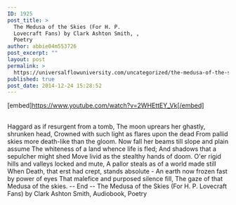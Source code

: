 ```yaml
---
ID: 1925
post_title: >
  The Medusa of the Skies (For H. P.
  Lovecraft Fans) by Clark Ashton Smith, ,
  Poetry
author: abbie04m553726
post_excerpt: ""
layout: post
permalink: >
  https://universalflowuniversity.com/uncategorized/the-medusa-of-the-skies-for-h-p-lovecraft-fans-by-clark-ashton-smith-poetry/
published: true
post_date: 2014-12-24 15:28:52
---
```

[embed]https://www.youtube.com/watch?v=2WHEttEY_Vk[/embed]</br></br>
<p>Haggard as if resurgent from a tomb,
The moon uprears her ghastly, shrunken head,
Crowned with such light as flares upon the dead
From pallid skies more death-like than the gloom.
Now fall her beams till slope and plain assume
The whiteness of a land whence life is fled;
And shadows that a sepulcher might shed
Move livid as the stealthy hands of doom.
O'er rigid hills and valleys locked and mute,
A pallor steals as of a world made still
When Death, that erst had crept, stands absolute -
An earth now frozen fast by power of eyes
That malefice and purposed silence fill,
The gaze of that Medusa of the skies.
-- End --
The Medusa of the Skies (For H. P. Lovecraft Fans) by Clark Ashton Smith, Audiobook, Poetry</p>